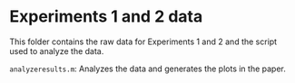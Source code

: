 Experiments 1 and 2 data
========================

This folder contains the raw data for Experiments 1 and 2 and the script used to analyze the data.

`analyzeresults.m`: Analyzes the data and generates the plots in the paper.
